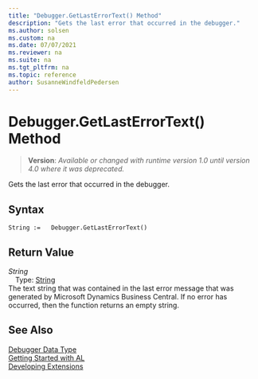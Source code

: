 ```yaml
---
title: "Debugger.GetLastErrorText() Method"
description: "Gets the last error that occurred in the debugger."
ms.author: solsen
ms.custom: na
ms.date: 07/07/2021
ms.reviewer: na
ms.suite: na
ms.tgt_pltfrm: na
ms.topic: reference
author: SusanneWindfeldPedersen
---
```

[//]: # (START>DO_NOT_EDIT)
[//]: # (IMPORTANT:Do not edit any of the content between here and the END>DO_NOT_EDIT.)
[//]: # (Any modifications should be made in the .xml files in the ModernDev repo.)
# Debugger.GetLastErrorText() Method
> **Version**: _Available or changed with runtime version 1.0 until version 4.0 where it was deprecated._

Gets the last error that occurred in the debugger.


## Syntax
```AL
String :=   Debugger.GetLastErrorText()
```


## Return Value
*String*  
&emsp;Type: [String](/dynamics365/business-central/dev-itpro/developer/methods-auto/text/text-data-type)  
The text string that was contained in the last error message that was generated by Microsoft Dynamics Business Central. If no error has occurred, then the function returns an empty string.
      


[//]: # (IMPORTANT: END>DO_NOT_EDIT)


## See Also
[Debugger Data Type](debugger-data-type.md)  
[Getting Started with AL](../../devenv-get-started.md)  
[Developing Extensions](../../devenv-dev-overview.md)